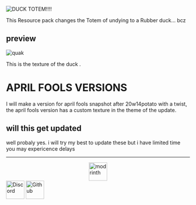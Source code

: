 ![DUCK TOTEM!!!!](https://cdn.modrinth.com/data/cached_images/1df9482f9039abd6a53a99e8ab42476f9de0ad4e.png)

This Resource pack changes the Totem of undying to a Rubber duck... bcz

## preview
![quak](https://cdn.modrinth.com/data/cached_images/40dc935c0705e3e69cc0c9819886ee5995c7d1a0.png)

This is the texture of the duck .

# **APRIL FOOLS VERSIONS**

I will make a version for april fools snapshot after 20w14potato with a twist, the april fools version has a custom texture in the theme of the update.


## will this get updated
well probaly yes. i will try my best to update these but i have limited time you may expericence delays


---
<a href="https://modrinth.com/resourcepack/duck-totem"><img src="https://i.imgur.com/Wi0gG3J.png" alt="modrinth" width="50" style="display: block; margin: 0 auto;"></a> <a href="https://media.istockphoto.com/id/1356466745/vector/vector-illustration-coming-soon-banner-with-clock-sign.jpg?s=612x612&w=0&k=20&c=B3zjuvyrKLWPXmadC1TptchLH6et9P9-Nrr76Pia8Lo="><img src="https://i.imgur.com/qeYK6H3.png" alt="Discord" width="50"></a> <a href="https://github.com/Coool-one/Duck-totem/tree/main"><img src="https://cdn.modrinth.com/data/cached_images/6a00973cc7cd2f17e0cd884253512992b78cc304.png" alt="Github" width="50"></a>

